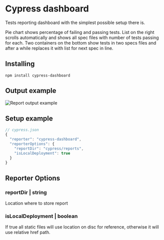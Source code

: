 # Cypress dashboard

Tests reporting dashboard with the simplest possible setup there is. 

Pie chart shows percentage of failing and passing 
tests. List on the right scrolls automatically and shows all spec files with number of tests passing for each. 
Two containers on the bottom show tests in two specs files and after a while replaces it with list for next spec in line.   

## Installing
```
npm install cypress-dashboard
```

## Output example

![Report output example](https://i.imgur.com/T2KR270.png)

## Setup example
```js
// cypress.json
{
  "reporter": "cypress-dashboard",
  "reporterOptions": {
    "reportDir": "cypress/reports",
    "isLocalDeployment": true
  }
}
```

## Reporter Options

### reportDir | string
Location where to store report

### isLocalDeployment | boolean
If true all static files will use location on disc for reference, otherwise it will use relative href path.

